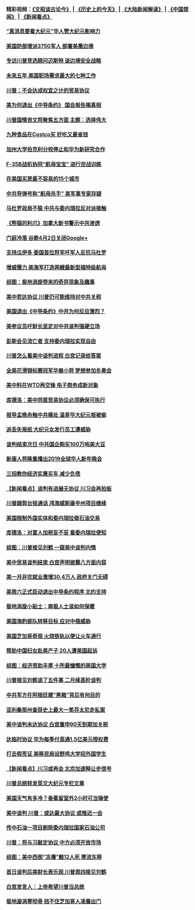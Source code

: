 #### 精彩视频：[《文昭谈古论今》](http://45.32.25.56/wenzhao) | [《历史上的今天》](http://45.32.25.56/today-in-history) | [《大陆新闻解读》](http://45.32.25.56/ntdtv-comedy) | [《中国禁闻》](http://45.32.25.56/ntdtv-news) | [《新闻看点》](http://45.32.25.56/news-insight) 

 #### [“真消息要看大纪元”华人赞大纪元影响力](../pages/nsc412/n11019162.md?t=02041531) 

#### [美国防部增派3750军人 部署美墨边境](../pages/nsc412/n11023230.md?t=02041531) 

#### [专访川普竞选顾问迈斯特 谈边境安全战略](../pages/nsc412/n11022555.md?t=02041531) 

#### [未来五年 美国职场需求最大的七种工作](../pages/nsc412/n11017088.md?t=02041531) 

#### [川普：不会达成权宜之计的贸易协议](../pages/nsc412/n11022486.md?t=02041531) 

#### [美为何退出《中导条约》 国会报告揭真相](../pages/nsc412/n11022256.md?t=02041531) 

#### [川普国情咨文将聚焦五方面 主题：选择伟大](../pages/nsc412/n11021501.md?t=02041531) 

#### [九种食品在Costco买 好吃又最省钱](../pages/nsc412/n11013272.md?t=02041531) 

#### [加州大学伯克利分校停止和华为新研究合作](../pages/nsc412/n11021086.md?t=02041531) 

#### [F-35B战机协同“航母宝宝” 进行空战训练](../pages/nsc412/n11020866.md?t=02041531) 

#### [在美国买房最不容易的15个城市](../pages/nsc412/n11019708.md?t=02041531) 

#### [中共导弹号称“航母杀手” 美军事专家存疑](../pages/nsc412/n11021488.md?t=02041531) 

#### [马杜罗政局不稳 中共与委内瑞拉反对派接触](../pages/nsc412/n11020719.md?t=02041531) 

#### [《熊猫的利爪》加拿大新书警示中共渗透](../pages/nsc412/n11020739.md?t=02041531) 

#### [门庭冷落 谷歌4月2日关闭Google+](../pages/nsc412/n11020806.md?t=02041531) 

#### [支持瓜伊多 委国首位将军吁军人反抗马杜罗](../pages/nsc412/n11020776.md?t=02041531) 

#### [增威慑力 美海军打造两艘最新型福特级航母](../pages/nsc412/n11020744.md?t=02041531) 

#### [组图：极地涡旋带来的奇异现象及趣事](../pages/nsc412/n11020731.md?t=02041531) 

#### [美中若达协议 川普仍可能维持对中共关税](../pages/nsc412/n11020625.md?t=02041531) 

#### [美国退出《中导条约》中共为何反应激烈？](../pages/nsc412/n11020569.md?t=02041531) 

#### [美参议员吁财长坚定对中共谈判强硬立场](../pages/nsc412/n11020440.md?t=02041531) 

#### [彭斯会见流亡者 支持委内瑞拉实现自由](../pages/nsc412/n11020031.md?t=02041531) 

#### [川普怎么看美中谈判进程 白宫记录给答案](../pages/nsc412/n11019682.md?t=02041531) 

#### [全美花滑锦标赛冠军华裔小将  梦想参加冬奥会](../pages/nsc412/n11019761.md?t=02041531) 

#### [美中料在WTO再交锋 电子商务成新对象](../pages/nsc412/n11018959.md?t=02041531) 

#### [库德洛：美中同意贸易协议必须确保可执行](../pages/nsc412/n11019036.md?t=02041531) 

#### [报导孟晚舟触中共痛处 温哥华大纪元报被偷](../pages/nsc412/n11019232.md?t=02041531) 

#### [追丢失报纸 大纪元女发行员工遭威胁](../pages/nsc412/n11019384.md?t=02041531) 

#### [谈判结束次日 中共国企购买100万吨美大豆](../pages/nsc412/n11019167.md?t=02041531) 

#### [新唐人将隆重播出2019全球华人新年晚会](../pages/nsc412/n11016043.md?t=02041531) 

#### [三招教你经济实惠买车 减少负债](../pages/nsc412/n11018732.md?t=02041531) 

#### [【新闻看点】谈判有进展无协议 川习会再拍板](../pages/nsc412/n11018718.md?t=02041531) 

#### [川普跟郭台铭通话 鸿海威斯康辛州项目继续](../pages/nsc412/n11018841.md?t=02041531) 

#### [美国限制外国实体和委内瑞拉做石油交易](../pages/nsc412/n11018353.md?t=02041531) 

#### [库德洛：对富人加税妥不妥 看委内瑞拉便知](../pages/nsc412/n11018735.md?t=02041531) 

#### [组图：川普接见刘鹤 一窥美中谈判内情](../pages/nsc412/n11018301.md?t=02041531) 

#### [美中贸易谈判结束 白宫声明披露八方面内容](../pages/nsc412/n11018681.md?t=02041531) 

#### [美一月非农就业激增30.4万人 政府关门无碍](../pages/nsc412/n11018450.md?t=02041531) 

#### [美周六正式启动退出中导条约程序 北约支持](../pages/nsc412/n11018405.md?t=02041531) 

#### [极地涡旋小贴士：南极人士谈如何保暖](../pages/nsc412/n11017984.md?t=02041531) 

#### [美国海豹部队转移目标 应对中俄威胁](../pages/nsc412/n11017801.md?t=02041531) 

#### [美国芝加哥奇观 火烧铁轨以便让火车通行](../pages/nsc412/n11017196.md?t=02041531) 

#### [帮助中国妇女赴美产子 20人遭美国起诉](../pages/nsc412/n11017068.md?t=02041531) 

#### [组图：经济资助丰厚 十所最慷慨的美国大学](../pages/nsc412/n11016519.md?t=02041531) 

#### [川普接见刘鹤谈了五件事 二月续高阶谈判](../pages/nsc412/n11016767.md?t=02041531) 

#### [中共军方在阿根廷建“黑箱”背后有何目的](../pages/nsc412/n11016689.md?t=02041531) 

#### [亚利桑那州查获史上最大一笔芬太尼走私案](../pages/nsc412/n11016442.md?t=02041531) 

#### [美中谈判未达协议 白宫重申90天到期加关税](../pages/nsc412/n11016604.md?t=02041531) 

#### [达临时协议 华为每季付高通1.5亿美元授权费](../pages/nsc412/n11016503.md?t=02041531) 

#### [打击假签证 美移民局设野鸡大学招外国学生](../pages/nsc412/n11016378.md?t=02041531) 

#### [【新闻看点】川习或再会 北京加速释让步信号](../pages/nsc412/n11016108.md?t=02041531) 

#### [川普总统转发英文大纪元专栏文章](../pages/nsc412/n11016258.md?t=02041531) 

#### [美国天气有多冷？香蕉留室外2小时可当锤使](../pages/nsc412/n11016264.md?t=02041531) 

#### [美中谈判 川普：或达最大协议 或推迟一会](../pages/nsc412/n11016270.md?t=02041531) 

#### [传中石油一项目剔除委内瑞拉国家石油公司](../pages/nsc412/n11015982.md?t=02041531) 

#### [川普：将与习敲定协议 中方必须开放市场](../pages/nsc412/n11015814.md?t=02041531) 

#### [组图：美中西部“冻僵”酿12人死 寒流东移](../pages/nsc412/n11015675.md?t=02041531) 

#### [首日谈判后美财长表乐观 川普周四接见刘鹤](../pages/nsc412/n11015436.md?t=02041531) 

#### [白宫发言人：上帝希望川普当总统](../pages/nsc412/n11015016.md?t=02041531) 

#### [极地漩涡寒彻骨 挡不住芝加哥人凌晨出门](../pages/nsc412/n11014521.md?t=02041531) 

